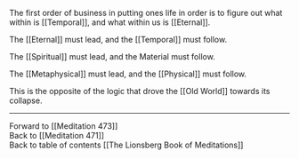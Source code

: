 The first order of business in putting ones life in order is to figure out what within is [[Temporal]], and what within us is [[Eternal]]. 

The [[Eternal]] must lead, and the [[Temporal]] must follow. 

The [[Spiritual]] must lead, and the Material must follow. 

The [[Metaphysical]] must lead, and the [[Physical]] must follow. 

This is the opposite of the logic that drove the [[Old World]] towards its collapse. 

___

Forward to [[Meditation 473]]  
Back to [[Meditation 471]]  
Back to table of contents [[The Lionsberg Book of Meditations]]  